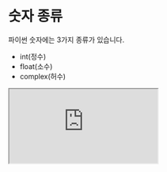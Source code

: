 # 숫자 종류

파이썬 숫자에는 3가지 종류가 있습니다.

- int(정수)
- float(소수)
- complex(허수)

<iframe
  loading="lazy"
  className="youtube"
  src="https://www.youtube.com/embed/NhzBkfhAb3g"
  title="YouTube video player"
  allow="accelerometer; autoplay; clipboard-write; encrypted-media; gyroscope; picture-in-picture"
/>

## int 정수

소수점 아래의 숫자가 0인 수를 정수라고 합니다.

0, 1, 2…. 그리고 -1, -2, -3, ... 숫자들을 정수라고 합니다.

정수형 변수를 선언하는 방법은 다음과 같습니다.

변수 형태의 정수인지 확인하기 위해서 저희는 다음과 같은 함수를 사용할 수 있습니다.

<iframe
  loading="lazy"
  title="Python IDLE Trinket"
  src="https://trinket.io/embed/python3/0856d3ad88"
  height="400"
/>

## float 소수

소수란 a/b (b≠0)로 나타낼 수 있는 유리수와 a+sqrt::b의 형태로 나타낼 수 있는 무리수를 통틀어 소수라고 합니다.

조금 복잡한가요? 소수는 쉽게 소수점 뒤에 숫자가 있는 숫자를 뜻합니다.

예를 들어 3.14159는 소수점 뒤에 숫자가 있기 때문에 소수라고 합니다.

<iframe
  loading="lazy"
  title="Python IDLE Trinket"
  src="https://trinket.io/embed/python3/e726e404fa"
  height="400"
/>

## complex 허수

허수란 존재하지 않는 수로 √-1을 의미합니다.

<iframe
  loading="lazy"
  title="Python IDLE Trinket"
  src="https://trinket.io/embed/python3/aac1e0774c"
  height="400"
/>
